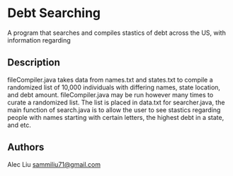 # Debt Searching

A program that searches and compiles stastics of debt across the US, with information regarding 

## Description

fileCompiler.java takes data from names.txt and states.txt to compile a randomized list of 10,000 individuals with differing names, state location, and debt amount. fileCompiler.java may be run however many times to curate a randomized list. The list is placed in data.txt for searcher.java, the main function of search.java is to allow the user to see stastics regarding people with names starting with certain letters, the highest debt in a state, and etc.

## Authors

Alec Liu
sammiliu71@gmail.com